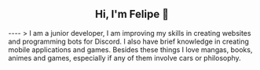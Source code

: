 <h2 align="center">Hi, I'm Felipe 👋</h2>
----
> I am a junior developer, I am improving my skills in creating websites and programming bots for Discord. I also have brief knowledge in creating mobile applications and games. Besides these things I love mangas, books, animes and games, especially if any of them involve cars or philosophy.
